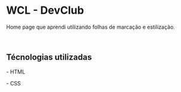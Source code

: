<h1>WCL - DevClub</h1>
<p>Home page que aprendi utilizando folhas de marcação e estilização.</p>
<br> 
<h2>Técnologias utilizadas</h2>
<p>- HTML</p>
<p>- CSS</p>
<br>
